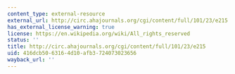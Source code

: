 ```yaml
---
content_type: external-resource
external_url: http://circ.ahajournals.org/cgi/content/full/101/23/e215
has_external_license_warning: true
license: https://en.wikipedia.org/wiki/All_rights_reserved
status: ''
title: http://circ.ahajournals.org/cgi/content/full/101/23/e215
uid: 416dcb50-6316-4d10-afb3-724073023656
wayback_url: ''
---
```

